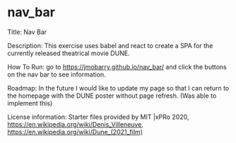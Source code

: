 # nav_bar
Title: Nav Bar

Description: This exercise uses babel and react to create a SPA for the currently released theatrical movie DUNE.

How To Run: go to https://jmobarry.github.io/nav_bar/ and click the buttons on the nav bar to see information.

Roadmap: In the future I would like to update my page so that I can return to the homepage with the DUNE poster without page refresh. (Was able to implement this)

License information: Starter files provided by MIT |xPRo 2020, https://en.wikipedia.org/wiki/Denis_Villeneuve, https://en.wikipedia.org/wiki/Dune_(2021_film)
